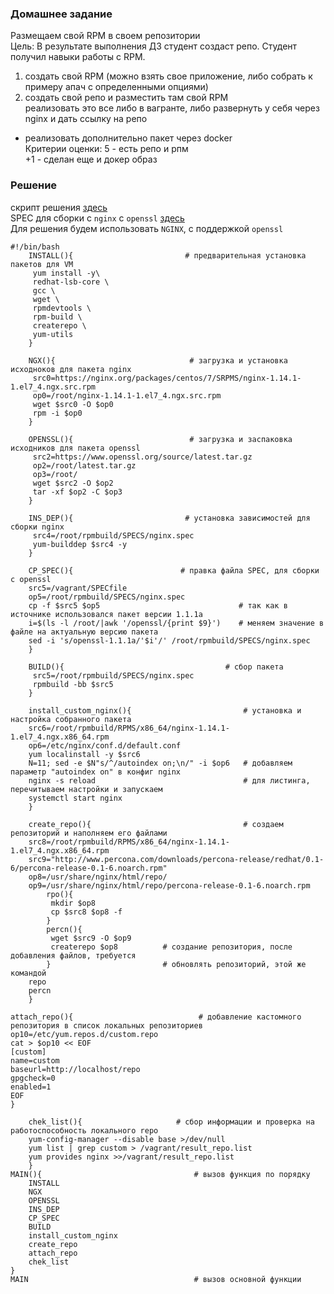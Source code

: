 ### Домашнее задание 
Размещаем свой RPM в своем репозитории  
Цель: В результате выполнения ДЗ студент создаст репо. Студент получил навыки работы с RPM.  
1) создать свой RPM (можно взять свое приложение, либо собрать к примеру апач с определенными опциями)  
2) создать свой репо и разместить там свой RPM  
реализовать это все либо в вагранте, либо развернуть у себя через nginx и дать ссылку на репо  

* реализовать дополнительно пакет через docker  
Критерии оценки: 5 - есть репо и рпм  
+1 - сделан еще и докер образ  
### Решение 
скрипт решения [здесь](https://github.com/dbudakov/8.rpm/blob/master/homework/script.sh)    
SPEC для сборки с `nginx` c `openssl` [здесь](https://github.com/dbudakov/8.rpm/blob/master/homework/SPECfile)  
Для решения будем использовать `NGINX`, с поддержкой `openssl`  
```SHELL
#!/bin/bash
	INSTALL(){                         # предварительная установка пакетов для VM
	 yum install -y\
	 redhat-lsb-core \
	 gcc \
	 wget \
	 rpmdevtools \
	 rpm-build \
	 createrepo \
 	 yum-utils
	}

	NGX(){                              # загрузка и установка исходноков для пакета nginx
	 src0=https://nginx.org/packages/centos/7/SRPMS/nginx-1.14.1-1.el7_4.ngx.src.rpm
	 op0=/root/nginx-1.14.1-1.el7_4.ngx.src.rpm	 
	 wget $src0 -O $op0
	 rpm -i $op0
	}

	OPENSSL(){                          # загрузка и заспаковка исходников для пакета openssl
	 src2=https://www.openssl.org/source/latest.tar.gz
	 op2=/root/latest.tar.gz
	 op3=/root/
	 wget $src2 -O $op2
	 tar -xf $op2 -C $op3
	}

	INS_DEP(){                         # установка зависимостей для сборки nginx
	 src4=/root/rpmbuild/SPECS/nginx.spec
	 yum-builddep $src4 -y 
	}
	
	CP_SPEC(){                        # правка файла SPEC, для сборки с openssl
	src5=/vagrant/SPECfile
	op5=/root/rpmbuild/SPECS/nginx.spec
	cp -f $src5 $op5                               # так как в источнике использовался пакет версии 1.1.1a                           
	i=$(ls -l /root/|awk '/openssl/{print $9}')    # меняем значениe в файле на актуальную версию пакета                  
	sed -i 's/openssl-1.1.1a/'$i'/' /root/rpmbuild/SPECS/nginx.spec  
	}                                                                

	BUILD(){                              		# сбор пакета
	 src5=/root/rpmbuild/SPECS/nginx.spec
	 rpmbuild -bb $src5
	}

	install_custom_nginx(){                         # установка и настройка собранного пакета
	src6=/root/rpmbuild/RPMS/x86_64/nginx-1.14.1-1.el7_4.ngx.x86_64.rpm
	op6=/etc/nginx/conf.d/default.conf
	yum localinstall -y $src6
	N=11; sed -e $N"s/^/autoindex on;\n/" -i $op6   # добавляем параметр "autoindex on" в конфиг nginx
	nginx -s reload                                 # для листинга, перечитываем настройки и запускаем
	systemctl start nginx
	}

	create_repo(){                                  # создаем репозиторий и наполняем его файлами
	src8=/root/rpmbuild/RPMS/x86_64/nginx-1.14.1-1.el7_4.ngx.x86_64.rpm 	
	src9="http://www.percona.com/downloads/percona-release/redhat/0.1-6/percona-release-0.1-6.noarch.rpm"
	op8=/usr/share/nginx/html/repo/
	op9=/usr/share/nginx/html/repo/percona-release-0.1-6.noarch.rpm
		rpo(){	
		 mkdir $op8
		 cp $src8 $op8 -f
		}
		percn(){
		 wget $src9 -O $op9
		 createrepo $op8          # создание репозитория, после добавления файлов, требуется 
		}                         # обновлять репозиторий, этой же командой
	repo 
	percn		
	}
	
attach_repo(){                            # добавление кастомного репозитория в список локальных репозиториев
op10=/etc/yum.repos.d/custom.repo
cat > $op10 << EOF
[custom]
name=custom
baseurl=http://localhost/repo
gpgcheck=0
enabled=1
EOF
}

	chek_list(){                     # сбор информации и проверка на работоспособность локального repo
	yum-config-manager --disable base >/dev/null
	yum list | grep custom > /vagrant/result_repo.list
	yum provides nginx >>/vagrant/result_repo.list
	}
MAIN(){                                  # вызов функция по порядку
	INSTALL
	NGX
	OPENSSL
	INS_DEP
	CP_SPEC
	BUILD
	install_custom_nginx
	create_repo
	attach_repo
	chek_list
}
MAIN                                     # вызов основной функции
```

